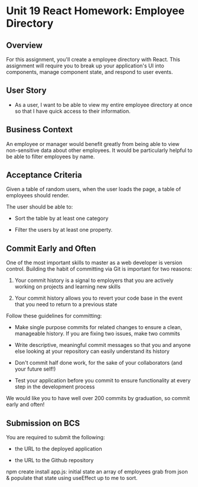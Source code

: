# Unit 19 React Homework: Employee Directory

## Overview

For this assignment, you'll create a employee directory with React. This assignment will require you to break up your application's UI into components, manage component state, and respond to user events.

## User Story

- As a user, I want to be able to view my entire employee directory at once so that I have quick access to their information.

## Business Context

An employee or manager would benefit greatly from being able to view non-sensitive data about other employees. It would be particularly helpful to be able to filter employees by name.

## Acceptance Criteria

Given a table of random users, when the user loads the page, a table of employees should render.

The user should be able to:

- Sort the table by at least one category

- Filter the users by at least one property.

## Commit Early and Often

One of the most important skills to master as a web developer is version control. Building the habit of committing via Git is important for two reasons:

1. Your commit history is a signal to employers that you are actively working on projects and learning new skills

2. Your commit history allows you to revert your code base in the event that you need to return to a previous state

Follow these guidelines for committing:

- Make single purpose commits for related changes to ensure a clean, manageable history. If you are fixing two issues, make two commits

- Write descriptive, meaningful commit messages so that you and anyone else looking at your repository can easily understand its history

- Don't commit half done work, for the sake of your collaborators (and your future self!)

- Test your application before you commit to ensure functionality at every step in the development process

We would like you to have well over 200 commits by graduation, so commit early and often!

## Submission on BCS

You are required to submit the following:

- the URL to the deployed application

- the URL to the Github repository

npm create install
app.js: initial state an array of employees
grab from json & populate that state using useEffect
up to me to sort.
